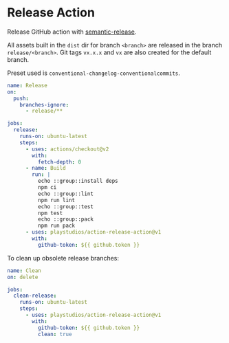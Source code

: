 # Release Action

Release GitHub action with [semantic-release](https://github.com/semantic-release/semantic-release).

All assets built in the `dist` dir for branch `<branch>` are released in the branch `release/<branch>`.
Git tags `vx.x.x` and `vx` are also created for the default branch.

Preset used is `conventional-changelog-conventionalcommits`.

```yaml
name: Release
on:
  push:
    branches-ignore:
      - release/**

jobs:
  release:
    runs-on: ubuntu-latest
    steps:
      - uses: actions/checkout@v2
        with:
          fetch-depth: 0
      - name: Build
        run: |
          echo ::group::install deps
          npm ci
          echo ::group::lint
          npm run lint
          echo ::group::test
          npm test
          echo ::group::pack
          npm run pack
      - uses: playstudios/action-release-action@v1
        with:
          github-token: ${{ github.token }}
```

To clean up obsolete release branches:

```yaml
name: Clean
on: delete

jobs:
  clean-release:
    runs-on: ubuntu-latest
    steps:
      - uses: playstudios/action-release-action@v1
        with:
          github-token: ${{ github.token }}
          clean: true
```
